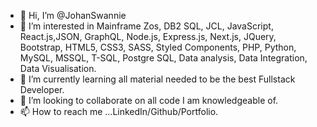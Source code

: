 - 👋 Hi, I’m @JohanSwannie
- 👀 I’m interested in Mainframe Zos, DB2 SQL, JCL, JavaScript, React.js,JSON, GraphQL, Node.js, Express.js, Next.js, JQuery, Bootstrap, HTML5, CSS3, SASS, Styled Components, PHP, Python, MySQL, MSSQL, T-SQL, Postgre SQL, Data analysis, Data Integration, Data Visualisation.
- 🌱 I’m currently learning all material needed to be the best Fullstack Developer. 
- 💞️ I’m looking to collaborate on all code I am knowledgeable of.
- 📫 How to reach me ...LinkedIn/Github/Portfolio.

<!---
JohanSwannie/JohanSwannie is a ✨ special ✨ repository because its `README.md` (this file) appears on your GitHub profile.
You can click the Preview link to take a look at your changes.
--->
